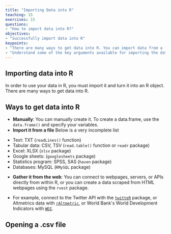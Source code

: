 ```yaml
---
title: "Importing Data into R"
teaching: 15
exercises: 15
questions:
- "How to import data into R?"
objectives:
- "Successfully import data into R"
keypoints:
- "There are many ways to get data into R. You can import data from a .csv file using the read.csv(...) function."
- "Understand some of the key arguments available for importing the data, including header, stringsAsFactors, as.is, and strip.white."
---
```


## Importing data into R
In order to use your data in R, you must import it and turn it into an R object. There are many ways to get data into R.

## Ways to get data into R
* **Manually**: You can manually create it. To create a data.frame, use the `data.frame()` and specify your variables. 
* **Import it from a file** Below is a very incomplete list
+ Text: TXT (`readLines()` function)
+ Tabular data: CSV, TSV (`read.table()` function or `readr` package)
+ Excel: XLSX (`xlsx` package)
+ Google sheets: (`googlesheets` package)
+ Statistics program: SPSS, SAS (`haven` package)
+ Databases: MySQL (`RMySQL` package)
* **Gather it from the web**: You can connect to webpages, servers, or APIs directly from within R, or you can create a data scraped from HTML webpages using the `rvest` package. 
- For example, connect to the Twitter API with the [`twitteR`](https://sites.google.com/site/miningtwitter/questions/talking-about/wordclouds/wordcloud1) package, or Altmetrics data with [`rAltmetric`](https://cran.r-project.org/web/packages/rAltmetric/vignettes/intro-to-altmetric.html), or World Bank's World Development Indicators with [`WDI`](https://cran.r-project.org/web/packages/WDI/WDI.pdf).

## Opening a .csv file

